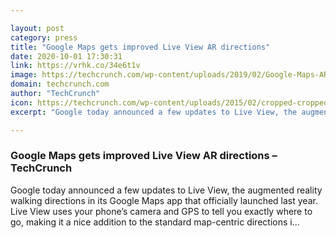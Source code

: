 ```yaml
---

layout: post
category: press
title: "Google Maps gets improved Live View AR directions"
date: 2020-10-01 17:30:31
link: https://vrhk.co/34e6t1v
image: https://techcrunch.com/wp-content/uploads/2019/02/Google-Maps-AR-mode.png?w=527
domain: techcrunch.com
author: "TechCrunch"
icon: https://techcrunch.com/wp-content/uploads/2015/02/cropped-cropped-favicon-gradient.png?w=180
excerpt: "Google today announced a few updates to Live View, the augmented reality walking directions in its Google Maps app that officially launched last year. Live View uses your phone’s camera and GPS to tell you exactly where to go, making it a nice addition to the standard map-centric directions i…"

---
```


### Google Maps gets improved Live View AR directions – TechCrunch

Google today announced a few updates to Live View, the augmented reality walking directions in its Google Maps app that officially launched last year. Live View uses your phone’s camera and GPS to tell you exactly where to go, making it a nice addition to the standard map-centric directions i…